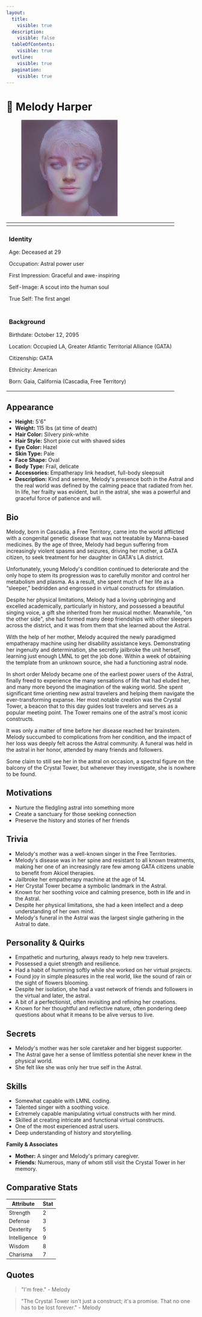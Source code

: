 ```yaml
---
layout:
  title:
    visible: true
  description:
    visible: false
  tableOfContents:
    visible: true
  outline:
    visible: true
  pagination:
    visible: true
---
```


# 👤 Melody Harper

<figure><img src="../../.gitbook/assets/melody-astral.jpeg" alt="" width="256"><figcaption></figcaption></figure>

<table data-card-size="large" data-view="cards"><thead><tr><th></th></tr></thead><tbody><tr><td><h3>Identity</h3><p>Age: Deceased at 29</p><p>Occupation: Astral power user</p><p>First Impression: Graceful and awe-inspiring</p><p>Self-Image: A scout into the human soul</p><p>True Self: The first angel<br></p></td></tr><tr><td><h3>Background</h3><p>Birthdate: October 12, 2095</p><p>Location: Occupied LA, Greater Atlantic Territorial Alliance (GATA)</p><p>Citizenship: GATA</p><p>Ethnicity: American</p><p>Born: Gaia, California (Cascadia, Free Territory)</p></td></tr></tbody></table>

## **Appearance**

* **Height:** 5'6"
* **Weight:** 115 lbs (at time of death)
* **Hair Color:** Silvery pink-white
* **Hair Style:** Short pixie cut with shaved sides
* **Eye Color:** Hazel
* **Skin Type:** Pale
* **Face Shape:** Oval
* **Body Type:** Frail, delicate
* **Accessories:** Empatherapy link headset, full-body sleepsuit
* **Description:** Kind and serene, Melody's presence both in the Astral and the real world was defined by the calming peace that radiated from her. In life, her frailty was evident, but in the astral, she was a powerful and graceful force of patience and will.

## **Bio**

Melody, born in Cascadia, a Free Territory, came into the world afflicted with a congenital genetic disease that was not treatable by Manna-based medicines. By the age of three, Melody had begun suffering from increasingly violent spasms and seizures, driving her mother, a GATA citizen, to seek treatment for her daughter in GATA's LA district.

Unfortunately, young Melody's condition continued to deteriorate and the only hope to stem its progression was to carefully monitor and control her metabolism and plasma. As a result, she spent much of her life as a “sleeper,” bedridden and engrossed in virtual constructs for stimulation.

Despite her physical limitations, Melody had a loving upbringing and excelled academically, particularly in history, and possessed a beautiful singing voice, a gift she inherited from her musical mother. Meanwhile, "on the other side", she had formed many deep friendships with other sleepers across the district, and it was from them that she learned about the Astral.

With the help of her mother, Melody acquired the newly paradigmed empatherapy machine using her disability assistance keys. Demonstrating her ingenuity and determination, she secretly jailbroke the unit herself, learning just enough LMNL to get the job done. Within a week of obtaining the template from an unknown source, she had a functioning astral node.

In short order Melody became one of the earliest power users of the Astral, finally freed to experience the many sensations of life that had eluded her, and many more beyond the imagination of the waking world. She spent significant time orienting new astral travelers and helping them navigate the ever-transforming expanse. Her most notable creation was the Crystal Tower, a beacon that to this day guides lost travelers and serves as a popular meeting point. The Tower remains one of the astral's most iconic constructs.

It was only a matter of time before her disease reached her brainstem. Melody succumbed to complications from her condition, and the impact of her loss was deeply felt across the Astral community. A funeral was held in the astral in her honor, attended by many friends and followers.

Some claim to still see her in the astral on occasion, a spectral figure on the balcony of the Crystal Tower, but whenever they investigate, she is nowhere to be found.

## **Motivations**

* Nurture the fledgling astral into something more
* Create a sanctuary for those seeking connection
* Preserve the history and stories of her friends

## **Trivia**

* Melody's mother was a well-known singer in the Free Territories.
* Melody's disease was in her spine and resistant to all known treatments, making her one of an increasingly rare few among GATA citizens unable to benefit from Akicel therapies.
* Jailbroke her empatherapy machine at the age of 14.
* Her Crystal Tower became a symbolic landmark in the Astral.
* Known for her soothing voice and calming presence, both in life and in the Astral.
* Despite her physical limitations, she had a keen intellect and a deep understanding of her own mind.
* Melody's funeral in the Astral was the largest single gathering in the Astral to date.

## **Personality & Quirks**

* Empathetic and nurturing, always ready to help new travelers.
* Possessed a quiet strength and resilience.
* Had a habit of humming softly while she worked on her virtual projects.
* Found joy in simple pleasures in the real world, like the sound of rain or the sight of flowers blooming.
* Despite her isolation, she had a vast network of friends and followers in the virtual and later, the astral.
* A bit of a perfectionist, often revisiting and refining her creations.
* Known for her thoughtful and reflective nature, often pondering deep questions about what it means to be alive versus to live.

## **Secrets**

* Melody's mother was her sole caretaker and her biggest supporter.
* The Astral gave her a sense of limitless potential she never knew in the physical world.
* She felt like she was only her true self in the Astral.

## **Skills**

* Somewhat capable with LMNL coding.
* Talented singer with a soothing voice.
* Extremely capable manipulating virtual constructs with her mind.
* Skilled at creating intricate and functional virtual constructs.
* One of the most experienced astral users.
* Deep understanding of history and storytelling.

**Family & Associates**

* **Mother:** A singer and Melody's primary caregiver.
* **Friends:** Numerous, many of whom still visit the Crystal Tower in her memory.

## **Comparative Stats**

| Attribute    | Stat |
| ------------ | ---- |
| Strength     | 2    |
| Defense      | 3    |
| Dexterity    | 5    |
| Intelligence | 9    |
| Wisdom       | 8    |
| Charisma     | 7    |

## **Quotes**

> "I'm free." - Melody

> "The Crystal Tower isn't just a construct; it's a promise. That no one has to be lost forever." - Melody
